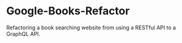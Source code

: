 # Google-Books-Refactor
Refactoring a book searching website from using a RESTful API to a GraphQL API.
